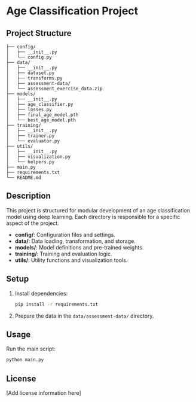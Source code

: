# Age Classification Project

## Project Structure

```
├── config/
│   ├── __init__.py
│   └── config.py
├── data/
│   ├── __init__.py
│   ├── dataset.py
│   ├── transforms.py
│   ├── assessment-data/
│   └── assessment_exercise_data.zip
├── models/
│   ├── __init__.py
│   ├── age_classifier.py
│   ├── losses.py
│   ├── final_age_model.pth
│   └── best_age_model.pth
├── training/
│   ├── __init__.py
│   ├── trainer.py
│   └── evaluator.py
├── utils/
│   ├── __init__.py
│   ├── visualization.py
│   └── helpers.py
├── main.py
├── requirements.txt
└── README.md
```

## Description

This project is structured for modular development of an age classification model using deep learning. Each directory is responsible for a specific aspect of the project.

- **config/**: Configuration files and settings.
- **data/**: Data loading, transformation, and storage.
- **models/**: Model definitions and pre-trained weights.
- **training/**: Training and evaluation logic.
- **utils/**: Utility functions and visualization tools.

## Setup

1. Install dependencies:
   ```bash
   pip install -r requirements.txt
   ```
2. Prepare the data in the `data/assessment-data/` directory.

## Usage

Run the main script:
```bash
python main.py
```

## License

[Add license information here] 